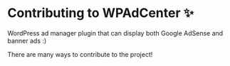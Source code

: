 # Contributing to WPAdCenter ✨

WordPress ad manager plugin that can display both Google AdSense and banner ads :)

There are many ways to contribute to the project!
